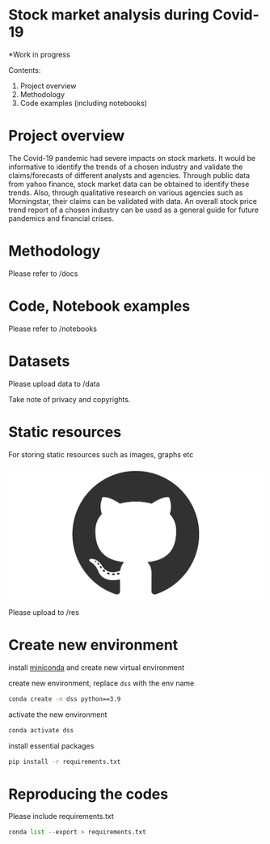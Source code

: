 # Stock market analysis during Covid-19
*Work in progress

Contents:
1. Project overview
2. Methodology
3. Code examples (including notebooks)

# Project overview

The Covid-19 pandemic had severe impacts on stock markets. It would be informative to identify the trends of a chosen industry and validate the claims/forecasts of different analysts and agencies. Through public data from yahoo finance, stock market data can be obtained to identify these trends. Also, through qualitative research on various agencies such as Morningstar, their claims can be validated with data. An overall stock price trend report of a chosen industry can be used as a general guide for future pandemics and financial crises.

# Methodology

Please refer to /docs

# Code, Notebook examples

Please refer to /notebooks

# Datasets

Please upload data to /data

Take note of privacy and copyrights.

# Static resources

For storing static resources such as images, graphs etc

![](res/github_mark.png)

Please upload to /res

# Create new environment

install [miniconda](https://docs.conda.io/en/latest/miniconda.html)
and create new virtual environment

create new environment, replace ```dss``` with the env name
```bash
conda create -n dss python==3.9
```

activate the new environment
```bash
conda activate dss
```

install essential packages
```bash
pip install -r requirements.txt
```


# Reproducing the codes

Please include requirements.txt
```python
conda list --export > requirements.txt
```

